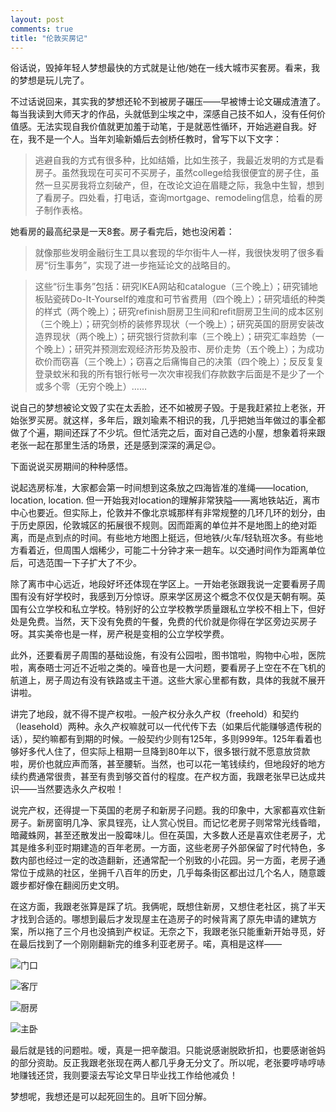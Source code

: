 ```yaml
---
layout: post
comments: true
title: "伦敦买房记"
---
```


俗话说，毁掉年轻人梦想最快的方式就是让他/她在一线大城市买套房。看来，我的梦想是玩儿完了。

不过话说回来，其实我的梦想还轮不到被房子碾压——早被博士论文碾成渣渣了。每当我读到大师天才的作品，头就低到尘埃之中，深感自己技不如人，没有任何价值感。无法实现自我价值就更加羞于动笔，于是就恶性循环，开始逃避自我。好在，我不是一个人。当年刘瑜新婚后去剑桥任教时，曾写下以下文字：

> 逃避自我的方式有很多种，比如结婚，比如生孩子，我最近发明的方式是看房子。虽然我现在可买可不买房子，虽然college给我很便宜的房子住，虽然一旦买房我将立刻破产，但，在改论文迫在眉睫之际，我急中生智，想到了看房子。四处看，打电话，查询mortgage、remodeling信息，给看的房子制作表格。

她看房的最高纪录是一天8套。房子看完后，她也没闲着：
> 就像那些发明金融衍生工具以套现的华尔街牛人一样，我很快发明了很多看房“衍生事务”，实现了进一步拖延论文的战略目的。

> 这些“衍生事务”包括：研究IKEA网站和catalogue（三个晚上）；研究铺地板贴瓷砖Do-It-Yourself的难度和可节省费用（四个晚上）；研究墙纸的种类的样式（两个晚上）；研究refinish厨房卫生间和refit厨房卫生间的成本区别（三个晚上）；研究剑桥的装修界现状（一个晚上）；研究英国的厨房安装改造界现状（两个晚上）；研究银行贷款利率（三个晚上）；研究汇率趋势（一个晚上）；研究并预测宏观经济形势及股市、房价走势（五个晚上）；为成功砍价而窃喜（三个晚上）；窃喜之后痛悔自己的决策（四个晚上）；反反复复登录蚊米和我的所有银行帐号一次次审视我们存款数字后面是不是少了一个或多个零（无穷个晚上）……

说自己的梦想被论文毁了实在太丢脸，还不如被房子毁。于是我赶紧拉上老张，开始张罗买房。就这样，多年后，跟刘瑜素不相识的我，几乎把她当年做过的事全都做了个遍，期间还踩了不少坑。但忙活完之后，面对自己选的小屋，想象着将来跟老张一起在那里生活的场景，还是感到深深的满足😌。

下面说说买房期间的种种感悟。

说起选房标准，大家都会第一时间想到这条放之四海皆准的准绳——location, location, location. 但一开始我对location的理解非常狭隘——离地铁站近，离市中心也要近。但实际上，伦敦并不像北京城那样有非常规整的几环几环的划分，由于历史原因，伦敦城区的拓展很不规则。因而距离的单位并不是地图上的绝对距离，而是点到点的时间。有些地方地图上挺远，但地铁/火车/轻轨班次多。有些地方看着近，但周围人烟稀少，可能二十分钟才来一趟车。以交通时间作为距离单位后，可选范围一下子扩大了不少。

除了离市中心远近，地段好坏还体现在学区上。一开始老张跟我说一定要看房子周围有没有好学校时，我感到万分惊讶。原来学区房这个概念不仅仅是天朝有啊。英国有公立学校和私立学校。特别好的公立学校教学质量跟私立学校不相上下，但好处是免费。当然，天下没有免费的午餐，免费的代价就是你得在学区旁边买房子呀。其实美帝也是一样，房产税是变相的公立学校学费。

此外，还要看房子周围的基础设施，有没有公园啦，图书馆啦，购物中心啦，医院啦，离泰晤士河近不近啦之类的。噪音也是一大问题，要看房子上空在不在飞机的航道上，房子周边有没有铁路或主干道。这些大家心里都有数，具体的我就不展开讲啦。

讲完了地段，就不得不提产权啦。一般产权分永久产权（freehold）和契约（leasehold）两种。永久产权嘛就可以一代代传下去（如果后代能赚够遗传税的话），契约嘛都有到期的时候。一般契约少则有125年，多则999年。125年看着也够好多代人住了，但实际上租期一旦降到80年以下，很多银行就不愿意放贷款啦，房价也就应声而落，甚至腰斩。当然，也可以花一笔钱续约，但地段好的地方续约费通常很贵，甚至有贵到够交首付的程度。在产权方面，我跟老张早已达成共识——当然要选永久产权啦！

说完产权，还得提一下英国的老房子和新房子问题。我的印象中，大家都喜欢住新房子。新房窗明几净、家具锃亮，让人赏心悦目。而记忆老房子则常常光线昏暗，暗藏蛛网，甚至还散发出一股霉味儿。但在英国，大多数人还是喜欢住老房子，尤其是维多利亚时期建造的百年老房。一方面，这些老房子外部保留了时代特色，多数内部也经过一定的改造翻新，还通常配一个别致的小花园。另一方面，老房子通常位于成熟的社区，坐拥千八百年的历史，几乎每条街区都出过几个名人，随意踱踱步都好像在翻阅历史文明。

在这方面，我跟老张算是踩了坑。我俩呢，既想住新房，又想住老社区，挑了半天才找到合适的。哪想到最后才发现屋主在造房子的时候背离了原先申请的建筑方案，所以拖了三个月也没搞到产权证。无奈之下，我跟老张只能重新开始寻觅，好在最后找到了一个刚刚翻新完的维多利亚老房子。喏，真相是这样——

![门口](http://upload-images.jianshu.io/upload_images/19585-9fe8df452670d1c2.jpg?imageMogr2/auto-orient/strip%7CimageView2/2/w/1240)

![客厅](http://upload-images.jianshu.io/upload_images/19585-dc11cd031c8c9562.jpg?imageMogr2/auto-orient/strip%7CimageView2/2/w/1240)

![厨房](http://upload-images.jianshu.io/upload_images/19585-9bfeeaef9f6d32df.jpg?imageMogr2/auto-orient/strip%7CimageView2/2/w/1240)


![主卧](http://upload-images.jianshu.io/upload_images/19585-2e9e36dee096cfc4.jpg?imageMogr2/auto-orient/strip%7CimageView2/2/w/1240)

最后就是钱的问题啦。嗳，真是一把辛酸泪。只能说感谢脱欧折扣，也要感谢爸妈的部分资助。反正我跟老张现在两人都几乎身无分文了。所以呢，老张要哼哧哼哧地赚钱还贷，我则要滚去写论文早日毕业找工作给他减负！

梦想呢，我想还是可以起死回生的。且听下回分解。
